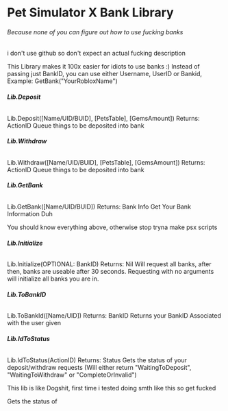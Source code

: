# Pet Simulator X Bank Library
###### Because none of you can figure out how to use fucking banks
i don't use github so don't expect an actual fucking description

This Library makes it 100x easier for idiots to use banks :)
Instead of passing just BankID, you can use either Username, UserID or Bankid, Example: GetBank("YourRobloxName")

###### **Lib.Deposit**
Lib.Deposit([Name/UID/BUID], [PetsTable], [GemsAmount])
Returns: ActionID
Queue things to be deposited into bank

###### **Lib.Withdraw**
Lib.Withdraw([Name/UID/BUID], [PetsTable], [GemsAmount])
Returns: ActionID
Queue things to be deposited into bank

###### **Lib.GetBank**
Lib.GetBank([Name/UID/BUID])
Returns: Bank Info
Get Your Bank Information Duh

You should know everything above, otherwise stop tryna make psx scripts

###### **Lib.Initialize**

Lib.Initialize(OPTIONAL: BankID)
Returns: Nil
Will request all banks, after then, banks are useable after 30 seconds.
Requesting with no arguments will initialize all banks you are in.


###### **Lib.ToBankID**
Lib.ToBankId([Name/UID])
Returns: BankID
Returns your BankID Associated with the user given


###### **Lib.IdToStatus**
Lib.IdToStatus(ActionID)
Returns: Status
Gets the status of your deposit/withdraw requests
(Will either return "WaitingToDeposit", "WaitingToWithdraw" or "CompleteOrInvalid")


This lib is like Dogshit, first time i tested doing smth like this so get fucked

Gets the status of 
